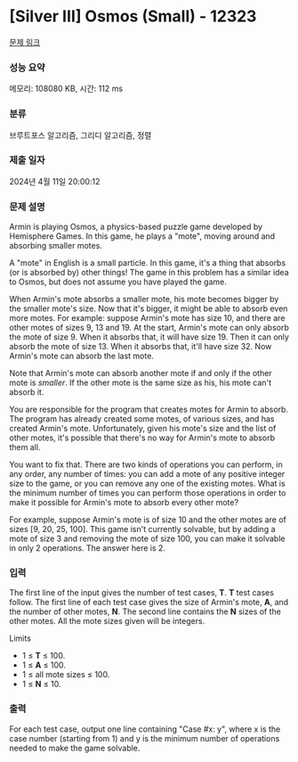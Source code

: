 # [Silver III] Osmos (Small) - 12323 

[문제 링크](https://www.acmicpc.net/problem/12323) 

### 성능 요약

메모리: 108080 KB, 시간: 112 ms

### 분류

브루트포스 알고리즘, 그리디 알고리즘, 정렬

### 제출 일자

2024년 4월 11일 20:00:12

### 문제 설명

<p>Armin is playing Osmos, a physics-based puzzle game developed by Hemisphere Games. In this game, he plays a "mote", moving around and absorbing smaller motes.</p>

<p>A "mote" in English is a small particle. In this game, it's a thing that absorbs (or is absorbed by) other things! The game in this problem has a similar idea to Osmos, but does not assume you have played the game.</p>

<p>When Armin's mote absorbs a smaller mote, his mote becomes bigger by the smaller mote's size. Now that it's bigger, it might be able to absorb even more motes. For example: suppose Armin's mote has size 10, and there are other motes of sizes 9, 13 and 19. At the start, Armin's mote can only absorb the mote of size 9. When it absorbs that, it will have size 19. Then it can only absorb the mote of size 13. When it absorbs that, it'll have size 32. Now Armin's mote can absorb the last mote.</p>

<p>Note that Armin's mote can absorb another mote if and only if the other mote is <em>smaller</em>. If the other mote is the same size as his, his mote can't absorb it.</p>

<p>You are responsible for the program that creates motes for Armin to absorb. The program has already created some motes, of various sizes, and has created Armin's mote. Unfortunately, given his mote's size and the list of other motes, it's possible that there's no way for Armin's mote to absorb them all.</p>

<p>You want to fix that. There are two kinds of operations you can perform, in any order, any number of times: you can add a mote of any positive integer size to the game, or you can remove any one of the existing motes. What is the minimum number of times you can perform those operations in order to make it possible for Armin's mote to absorb every other mote?</p>

<p>For example, suppose Armin's mote is of size 10 and the other motes are of sizes [9, 20, 25, 100]. This game isn't currently solvable, but by adding a mote of size 3 and removing the mote of size 100, you can make it solvable in only 2 operations. The answer here is 2.</p>

### 입력 

 <p>The first line of the input gives the number of test cases, <strong>T</strong>. <strong>T</strong> test cases follow. The first line of each test case gives the size of Armin's mote, <strong>A</strong>, and the number of other motes, <strong>N</strong>. The second line contains the <strong>N</strong> sizes of the other motes. All the mote sizes given will be integers.</p>

<p>Limits</p>

<ul>
	<li>1 ≤ <strong>T</strong> ≤ 100.</li>
	<li>1 ≤ <strong>A</strong> ≤ 100.</li>
	<li>1 ≤ all mote sizes ≤ 100.</li>
	<li>1 ≤ <strong>N</strong> ≤ 10.</li>
</ul>

### 출력 

 <p>For each test case, output one line containing "Case #x: y", where x is the case number (starting from 1) and y is the minimum number of operations needed to make the game solvable.</p>

